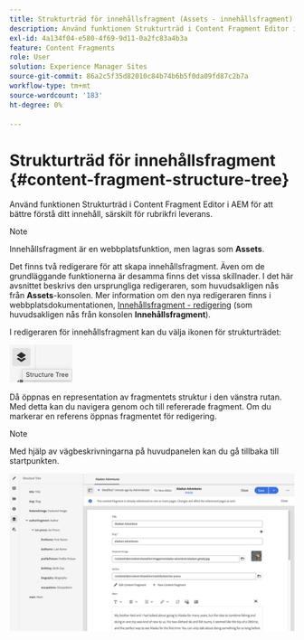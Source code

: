 ```yaml
---
title: Strukturträd för innehållsfragment (Assets - innehållsfragment)
description: Använd funktionen Strukturträd i Content Fragment Editor i AEM för att bättre förstå rubriklöst innehåll.
exl-id: 4a134f04-e580-4f69-9d11-0a2fc83a4b3a
feature: Content Fragments
role: User
solution: Experience Manager Sites
source-git-commit: 86a2c5f35d82010c84b74b6b5f0da09fd87c2b7a
workflow-type: tm+mt
source-wordcount: '183'
ht-degree: 0%

---
```


# Strukturträd för innehållsfragment {#content-fragment-structure-tree}

Använd funktionen Strukturträd i Content Fragment Editor i AEM för att bättre förstå ditt innehåll, särskilt för rubrikfri leverans.

>[!NOTE]
>
>Innehållsfragment är en webbplatsfunktion, men lagras som **Assets**.
>
>Det finns två redigerare för att skapa innehållsfragment. Även om de grundläggande funktionerna är desamma finns det vissa skillnader. I det här avsnittet beskrivs den ursprungliga redigeraren, som huvudsakligen nås från **Assets**-konsolen. Mer information om den nya redigeraren finns i webbplatsdokumentationen, [Innehållsfragment - redigering](/help/sites-cloud/administering/content-fragments/authoring.md) (som huvudsakligen nås från konsolen **Innehållsfragment**).

I redigeraren för innehållsfragment kan du välja ikonen för strukturträdet:

![Strukturträd för innehållsfragment på sidpanelen](assets/cfm-structuretree-01.png)

Då öppnas en representation av fragmentets struktur i den vänstra rutan. Med detta kan du navigera genom och till refererade fragment. Om du markerar en referens öppnas fragmentet för redigering.

>[!NOTE]
>
>Med hjälp av vägbeskrivningarna på huvudpanelen kan du gå tillbaka till startpunkten.

![Exempel på strukturträd för innehållsfragment](assets/cfm-structuretree-02.png)

